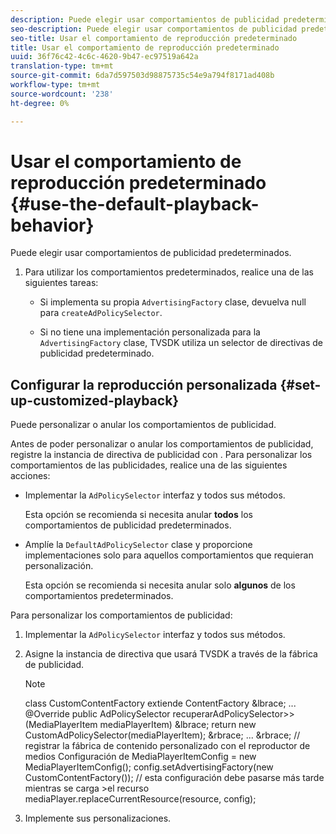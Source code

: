 ```yaml
---
description: Puede elegir usar comportamientos de publicidad predeterminados.
seo-description: Puede elegir usar comportamientos de publicidad predeterminados.
seo-title: Usar el comportamiento de reproducción predeterminado
title: Usar el comportamiento de reproducción predeterminado
uuid: 36f76c42-4c6c-4620-9b47-ec97519a642a
translation-type: tm+mt
source-git-commit: 6da7d597503d98875735c54e9a794f8171ad408b
workflow-type: tm+mt
source-wordcount: '238'
ht-degree: 0%

---
```



# Usar el comportamiento de reproducción predeterminado {#use-the-default-playback-behavior}

Puede elegir usar comportamientos de publicidad predeterminados.

1. Para utilizar los comportamientos predeterminados, realice una de las siguientes tareas:

   * Si implementa su propia `AdvertisingFactory` clase, devuelva null para `createAdPolicySelector`.

   * Si no tiene una implementación personalizada para la `AdvertisingFactory` clase, TVSDK utiliza un selector de directivas de publicidad predeterminado.

## Configurar la reproducción personalizada {#set-up-customized-playback}

Puede personalizar o anular los comportamientos de publicidad.

Antes de poder personalizar o anular los comportamientos de publicidad, registre la instancia de directiva de publicidad con .
Para personalizar los comportamientos de las publicidades, realice una de las siguientes acciones:

* Implementar la `AdPolicySelector` interfaz y todos sus métodos.

   Esta opción se recomienda si necesita anular **todos** los comportamientos de publicidad predeterminados.

* Amplíe la `DefaultAdPolicySelector` clase y proporcione implementaciones solo para aquellos comportamientos que requieran personalización.

   Esta opción se recomienda si necesita anular solo **algunos** de los comportamientos predeterminados.

Para personalizar los comportamientos de publicidad:

1. Implementar la `AdPolicySelector` interfaz y todos sus métodos.
1. Asigne la instancia de directiva que usará TVSDK a través de la fábrica de publicidad.

   >[!NOTE]
   >
   >class CustomContentFactory extiende ContentFactory &amp;lbrace;
   >...
   >@Override
   >public AdPolicySelector recuperarAdPolicySelector>>(MediaPlayerItem mediaPlayerItem) &amp;lbrace;
   >return new CustomAdPolicySelector(mediaPlayerItem);
   >&amp;rbrace;
   >...
   >&amp;rbrace;
   >// registrar la fábrica de contenido personalizado con el reproductor de medios
   >Configuración de MediaPlayerItemConfig = new MediaPlayerItemConfig();
   >config.setAdvertisingFactory(new CustomContentFactory());
   >// esta configuración debe pasarse más tarde mientras se carga >el recurso
   >mediaPlayer.replaceCurrentResource(resource, config);

1. Implemente sus personalizaciones.
